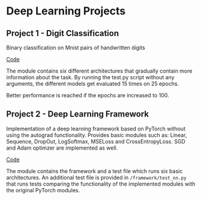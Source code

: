 # Deep Learning Projects

## Project 1 - Digit Classification
Binary classification on Mnist pairs of handwritten digits

[Code](proj1)

The module contains six different architectures that gradually contain more information about the task.
By running the test.py script without any arguments, the different models get evaluated 15 times on 25 epochs.

Better performance is reached if the epochs are increased to 100.


## Project 2 - Deep Learning Framework
Implementation of a deep learning framework based on PyTorch without using the autograd functionality. Provides basic modules such as: Linear, Sequence, DropOut, LogSoftmax, MSELoss and CrossEntropyLoss. SGD and Adam optimzer are implemented as well.

[Code](proj2)

The module contains the framework and a test file which runs six basic architectures. An additional test file is provided in `/framework/test_nn.py` that runs tests comparing the functionality of the implemented modules with the original PyTorch modules.
